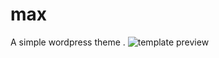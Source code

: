 max
===

A simple wordpress theme .
![template preview](http://mec0825.net/blog/wp-content/themes/max/screenshot.png "max template preview")
